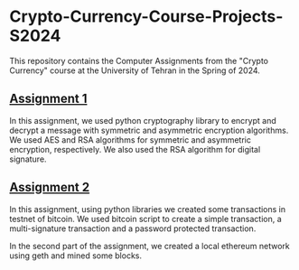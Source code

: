 # Crypto-Currency-Course-Projects-S2024

This repository contains the Computer Assignments from the "Crypto Currency" course at the University of Tehran in the Spring of 2024.

## [Assignment 1](./CA1/)

In this assignment, we used python cryptography library to encrypt and decrypt a message with symmetric and asymmetric encryption algorithms. We used AES and RSA algorithms for symmetric and asymmetric encryption, respectively. We also used the RSA algorithm for digital signature.

## [Assignment 2](./CA2)

In this assignment, using python libraries we created some transactions in testnet of bitcoin. We used bitcoin script to create a simple transaction, a multi-signature transaction and a password protected transaction.

In the second part of the assignment, we created a local ethereum network using geth and mined some blocks.
